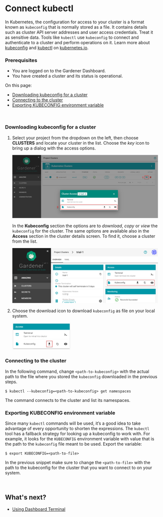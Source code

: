 # Connect kubectl

In Kubernetes, the configuration for access to your cluster is a format known as `kubeconfig` that is normally stored as a file. It contains details such as cluster API server addresses and user access credentials. Treat it as sensitive data. Tools like `kubectl` use `kubeconfig` to connect and authenticate to a cluster and perform operations on it.
Learn more about [kubeconfig](https://kubernetes.io/docs/concepts/configuration/organize-cluster-access-kubeconfig/) and [kubectl](https://kubernetes.io/docs/reference/kubectl/overview/) on [kubernetes.io](https://kubernetes.io).

### Prerequisites
- You are logged on to the Gardener Dashboard.
- You have created a cluster and its status is operational.

On this page:
- [Downloading kubeconfig for a cluster](#downloading-kubeconfig-for-a-cluster)
- [Connecting to the cluster](#connecting-to-the-cluster)
- [Exporting KUBECONFIG environment variable](#exporting-kubeconfig-environment-variable)

<br/>

### Downloading kubeconfig for a cluster
1. Select your project from the dropdown on the left, then choose **CLUSTERS** and locate your cluster in the list. Choose the *key* icon to bring up a dialog with the access options.

   <img src="../images/01-select-cluster.png">

   In the **Kubeconfig** section the options are to *download*, *copy* or *view* the `kubeconfig` for the cluster.
   The same options are available also in the **Access** section in the cluster details screen. To find it, choose a cluster from the list.

   <img src="../images/01-access-1.png">
2. Choose the download icon to download `kubeconfig` as file on your local system.

   <img style="max-width: 40%" src="../images/02-download.png">

### Connecting to the cluster

In the following command, change `<path-to-kubeconfig>` with the actual path to the file where you stored the `kubeconfig` downloaded in the previous steps.
```
$ kubectl --kubeconfig=<path-to-kubeconfig> get namespaces
```
The command connects to the cluster and list its namespaces.

### Exporting KUBECONFIG environment variable
Since many `kubectl` commands will be used, it’s a good idea to take advantage of every opportunity to shorten the expressions. The `kubectl` tool has a fallback strategy for looking up a kubeconfig to work with. For example, it looks for the `KUBECONFIG` environment variable with value that is the path to the `kubeconfig` file meant to be used. Export the variable:
```
$ export KUBECONFIG=<path-to-file>
```
In the previous snippet make sure to change the `<path-to-file>` with the path to the kubeconfig for the cluster that you want to connect to on your system.

<br>

## What's next?
- [Using Dashboard Terminal](using-terminal)